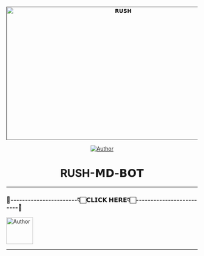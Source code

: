  <p align="center">  
  <a href="">
    <img alt="𝗥𝗨𝗦𝗛" width="600" height="350" src="https://telegra.ph/file/261d4d2664d35a452e57a.jpg">
  </a>
</p>



<p align="center">
<a href="https://github.com/PRINCE-GDS/THE-RUSH"><img title="Author" src="https://img.shields.io/badge/THE RUSH BOT-black?style=for-the-badge&logo=github"></a>
<p/>


 
 <h1 align="center">RUSH-𝗠𝗗-𝗕𝗢𝗧</h1>

****


### 💌-----------------------👇🏻𝗖𝗟𝗜𝗖𝗞 𝗛𝗘𝗥𝗘👇🏻-------------------------💌


<p align="left">
<a href="https://gd-sdeploy.vercel.app/PRINCE-MD-WEB-main/projects/index.html"><img height= "70" title="Author" src="https://img.shields.io/badge/𝗥𝗨𝗦𝗛 𝗕𝗢𝗧 𝗔𝗟𝗟 𝗗𝗘𝗣𝗟𝗢𝗬𝗠𝗘𝗡𝗧𝗦-032B44?style=for-the-badge&logo=vercel"></a>
<p/>


****





